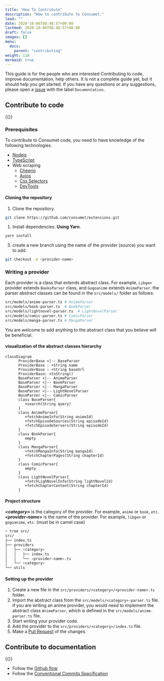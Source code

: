 ```yaml
---
title: "How To Contribute"
description: "How to contribute to Consumet."
lead: ""
date: 2020-10-06T08:48:57+00:00
lastmod: 2020-10-06T08:48:57+00:00
draft: false
images: []
menu:
  docs:
    parent: "contributing"
weight: 110
mermaid: true
---
```


This guide is for the people who are interested Contributing to code, improve documentation, help others. It is not a complete guide yet, but it should help you get started. If you have any questions or any suggestions, please open a [issue](https://github.com/consumet/website/issues) with the label `Documentation`.

## Contribute to code
{{<alert icon="👉" text="The consumet code lives in the <a href='https://github.com/consumet/extensions' style='text-decoration: none;'> `extensions` repository </a>" />}}

### Prerequisites
To contribute to Consumet code, you need to have knowledge of the following technologies.
   - [Nodejs](https://nodejs.org/)
   - [TypeScript](https://www.typescriptlang.org/)
   - Web scraping
       - [Cheerio](https://cheerio.js.org/)
       - [Axios](https://axios-http.com/docs/example)
       - [Css Selectors](https://developer.mozilla.org/en-US/docs/Web/CSS/CSS_Selectors)
       - [DevTools](https://developer.mozilla.org/en-US/docs/Learn/Common_questions/What_are_browser_developer_tools)

#### Cloning the repository
1. Clone the repository.
```bash
git clone https://github.com/consumet/extensions.git
```
1. Install dependencies. **Using Yarn**.
```bash
yarn install
```
3. create a new branch using the name of the provider (source) you want to add.
```bash
git checkout -b <provider-name>
```

### Writing a provider
Each provider is a class that extends abstract class. For example, `Libgen` provider extends `BooksParser` class, and `Gogoanime` extends `AnimeParser`. the parser abstract classes can be found in the `src/models/` folder as follows:
```bash
src/models/anime-parser.ts # AnimeParser
src/models/book-parser.ts  # BookParser
src/models/lightnovel-parser.ts  # LightNovelParser
src/models/comic-parser.ts # ComicParser
src/models/manga-parser.ts # MangaParser
```
You are welcome to add anything to the abstract class that you believe will be beneficial.

#### visualization of the abstract classes hierarchy

```mermaid
classDiagram
      ProviderBase <|-- BaseParser
      ProviderBase : +String name
      ProviderBase : +String baseUrl
      ProviderBase: +toString()
      BaseParser <|-- AnimeParser
      BaseParser <|-- BookParser
      BaseParser <|-- MangaParser
      BaseParser <|-- LightNovelParser
      BaseParser <|-- ComicParser
      class BaseParser{
         +search(String query)
      }
      class AnimeParser{
         +fetchAnimeInfo(String animeId)
         +fetchEpisodeSources(String episodeId)
         +fetchEpisodeServers(String episodeId)
      }
      class BookParser{
         empty
      }
      class MangaParser{
         +fetchMangaInfo(String mangaId)
         +fetchChapterPages(String chapterId)
      }
      class ComicParser{
         empty
      }
      class LightNovelParser{
         +fetchLighNovelInfo(String lightNovelId)
         +fetchChapterContent(String chapterId)
      }
```


#### Project structure
***\<category>*** is the category of the provider. For example, `anime` or `book`, `etc`.\
***\<provider-name>*** is the name of the provider. For example, `libgen` or `gogoanime`, `etc`. (must be in camel case)


```bash
> tree src/
src/
├── index.ts
├── providers
│   ├── <category>
│   │   ├── index.ts
│   │   └── <provider-name>.ts
│   └── <category>
└── utils
```
#### Setting up the provider
1. Create a new file in the `src/providers/<category>/<provider-name>.ts` folder.
2. Import the abstract class from the `src/models/<category>-parser.ts` file. if you are writing an anime provider, you would need to implement the abstract class `AnimeParser`, which is defined in the `src/models/anime-parser.ts` file.
3. Start writing your provider code.
4. Add the provider to the `src/providers/<category>/index.ts` file.
5. Make a [Pull Request](https://github.com/consumet/extensions/pulls) of the changes.

## Contribute to documentation
{{<alert icon="👉" text="The documentation live in <a href='https://github.com/consumet/website/tree/master/content/en/docs/' style='text-decoration: none;'> `./content/en/docs/` </a> of the <a href='https://github.com/consumet/website' style='text-decoration: none;'> `website` repository </a>" />}}

- Follow the [Github flow](https://docs.github.com/en/get-started/quickstart/github-flow)
- Follow the [Conventional Commits Specification](https://www.conventionalcommits.org/en/v1.0.0/)